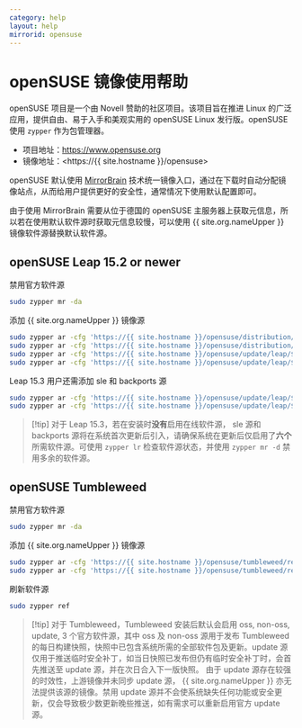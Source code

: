 ```yaml
---
category: help
layout: help
mirrorid: opensuse
---
```


# openSUSE 镜像使用帮助

openSUSE 项目是一个由 Novell 赞助的社区项目。该项目旨在推进 Linux 的广泛应用，提供自由、易于入手和美观实用的 openSUSE Linux 发行版。openSUSE 使用 `zypper` 作为包管理器。

* 项目地址：<https://www.opensuse.org>
* 镜像地址：<https://{{ site.hostname }}/opensuse>

openSUSE 默认使用 [MirrorBrain](https://zh.opensuse.org/MirrorBrain) 技术统一镜像入口，通过在下载时自动分配镜像站点，从而给用户提供更好的安全性，通常情况下使用默认配置即可。

由于使用 MirrorBrain 需要从位于德国的 openSUSE 主服务器上获取元信息，所以若在使用默认软件源时获取元信息较慢，可以使用 {{ site.org.nameUpper }} 镜像软件源替换默认软件源。

<!-- tabs:start -->

## **openSUSE Leap 15.2 or newer**

禁用官方软件源

```bash
sudo zypper mr -da
```

添加 {{ site.org.nameUpper }} 镜像源

```bash
sudo zypper ar -cfg 'https://{{ site.hostname }}/opensuse/distribution/leap/$releasever/repo/oss/' {{ site.org.nameLower }}-oss
sudo zypper ar -cfg 'https://{{ site.hostname }}/opensuse/distribution/leap/$releasever/repo/non-oss/' {{ site.org.nameLower }}-non-oss
sudo zypper ar -cfg 'https://{{ site.hostname }}/opensuse/update/leap/$releasever/oss/' {{ site.org.nameLower }}-update
sudo zypper ar -cfg 'https://{{ site.hostname }}/opensuse/update/leap/$releasever/non-oss/' {{ site.org.nameLower }}-update-non-oss
```

Leap 15.3 用户还需添加 sle 和 backports 源

```bash
sudo zypper ar -cfg 'https://{{ site.hostname }}/opensuse/update/leap/$releasever/sle/' {{ site.org.nameLower }}-sle-update
sudo zypper ar -cfg 'https://{{ site.hostname }}/opensuse/update/leap/$releasever/backports/' {{ site.org.nameLower }}-backports-update
```

> [!tip] 对于 Leap 15.3，若在安装时**没有**启用在线软件源， sle 源和 backports 源将在系统首次更新后引入，请确保系统在更新后仅启用了**六个**所需软件源。可使用 `zypper lr` 检查软件源状态，并使用 `zypper mr -d` 禁用多余的软件源。

## **openSUSE Tumbleweed**

禁用官方软件源

```bash
sudo zypper mr -da
```

添加 {{ site.org.nameUpper }} 镜像源

```bash
sudo zypper ar -cfg 'https://{{ site.hostname }}/opensuse/tumbleweed/repo/oss/' {{ site.org.nameLower }}-oss
sudo zypper ar -cfg 'https://{{ site.hostname }}/opensuse/tumbleweed/repo/non-oss/' {{ site.org.nameLower }}-non-oss
```

刷新软件源

```bash
sudo zypper ref
```

> [!tip] 对于 Tumbleweed，Tumbleweed 安装后默认会启用 oss, non-oss, update, 3 个官方软件源，其中 oss 及 non-oss 源用于发布 Tumbleweed 的每日构建快照，快照中已包含系统所需的全部软件包及更新。update 源仅用于推送临时安全补丁，如当日快照已发布但仍有临时安全补丁时，会首先推送至 update 源，并在次日合入下一版快照。
由于 update 源存在较强的时效性，上游镜像并未同步 update 源， {{ site.org.nameUpper }} 亦无法提供该源的镜像。禁用 update 源并不会使系统缺失任何功能或安全更新，仅会导致极少数更新晚些推送，如有需求可以重新启用官方 update 源。

<!-- tabs:end -->